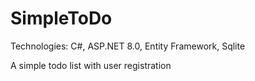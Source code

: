 # SimpleToDo
Technologies: C#, ASP.NET 8.0, Entity Framework, Sqlite

A simple todo list with user registration
